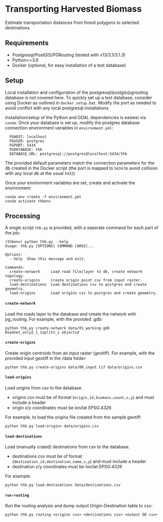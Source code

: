 # Transporting Harvested Biomass

Estimate transportation distances from forest polygons to selected destinations.

## Requirements

- Postgresql/PostGIS/PGRouting (tested with v13/3.1/3.1.3)
- Python>=3.6
- Docker (optional, for easy installation of a test database)

## Setup

Local installation and configuration of the postgresql/postgis/pgrouting database is not covered here.
To quickly set up a test database, consider using Docker as outlined in `docker_setup.bat`. Modify the port as needed to avoid conflict with any local postgresql installations.

Installation/setup of the Python and GDAL dependencies is easiest via `conda`.
Once your database is set up, modify the postgres database connection environment variables in `environment.yml`:
```
  PGHOST: localhost
  PGUSER: postgres
  PGPORT: 5434
  PGDATABASE: thb
  DATABASE_URL: postgresql://postgres@localhost:5434/thb
```
The provided default parameters match the connection parameters for the db created in the Docker script (the port is mapped to `5434` to avoid collision with any local db at the usual `5432`)

Once your environment variables are set, create and activate the environment:

```
conda env create -f environment.yml
conda activate thbenv
```

## Processing

A single script `thb.py` is provided, with a seperate command for each part of the job:

```
(thbenv) python thb.py --help
Usage: thb.py [OPTIONS] COMMAND [ARGS]...

Options:
  --help  Show this message and exit.

Commands:
  create-network     Load road file/layer to db, create network topology.
  create-origins     Create origin point csv from input raster.
  load-destinations  Load destinations csv to postgres and create geometry.
  load-origins       Load origins csv to postgres and create geometry.
```

#### `create-network`

Load the roads layer to the database and create the network with pg_routing.
For example, with the provided .gdb:

    python thb.py create-network data/01_working.gdb Roadnet_only2_1_1splitn_1 objectid


#### `create-origins`

Create origin centroids from an input raster (geotiff).
For example, with the provided input geotiff in the /data folder:

    python thb.py create-origins data/00_input.tif data/origins.csv


#### `load-origins`

Load origins from csv to the database.

- origins csv must be of format (`origin_id,biomass,count,x,y`) and must include a header
- origin x/y coordinates must be lon/lat EPSG:4326

For example, to load the origins file created from the sample geotiff:

    python thb.py load-origins data/origins.csv


#### `load-destinations`

Load (manually crated) destinations from csv to the database.

- destinations csv must be of format (`destination_id,destination_name,x,y`) and must include a header
- destination x/y coordinates must be lon/lat EPSG:4326

For example:

    python thb.py load-destinations data/destinations.csv


#### `run-routing`

Run the routing analysis and dump output Origin-Destination table to csv:

    python thb.py routing <origins csv> <destinations csv> <output OD csv>